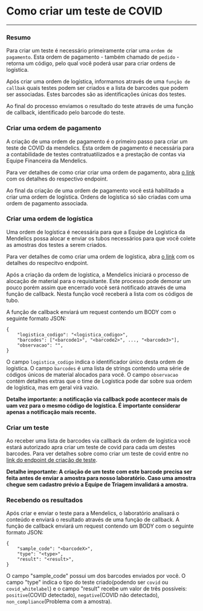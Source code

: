 # Como criar um teste de COVID
---

### Resumo

Para criar um teste é necessário primeiramente criar uma `ordem de pagamento`. Esta ordem de pagamento - também chamado de `pedido` - retorna um código, pelo qual você poderá usar para criar ordens de logística.

Após criar uma ordem de logística, informamos através de uma `função de callbak` quais testes podem ser criados e a lista de barcodes que podem ser associadas. Estes barcodes são as identificações únicas dos testes.

Ao final do processo enviamos o resultado do teste através de uma função de callback, identificado pelo barcode do teste.

### Criar uma ordem de pagamento

A criação de uma ordem de pagamento é o primeiro passo para criar um teste de COVID da mendelics. Esta ordem de pagamento é necessária para a contabilidade de testes contratuatilizados e a prestação de contas via Equipe Financeira da Mendelics.

Para ver detalhes de como criar criar uma ordem de pagamento, abra [o link](https://endpointsportal.api-mendelics-dev.cloud.goog/docs/api-dev-1zjrwr95p92zz.apigateway.api-mendelics-dev.cloud.goog/0/routes/erp/payments/insert/post) com os detalhes do respectivo endpoint. 

Ao final da criação de uma ordem de pagamento você está habilitado a criar uma ordem de logística. Ordens de logística só são criadas com uma ordem de pagamento associada.

### Criar uma ordem de logística

Uma ordem de logística é necessária para que a Equipe de Logística da Mendelics possa alocar e enviar os tubos necessários para que você colete as amostras dos testes a serem criados.

Para ver detalhes de como criar uma ordem de logística, abra [o link](https://endpointsportal.api-mendelics-dev.cloud.goog/docs/api-dev-1zjrwr95p92zz.apigateway.api-mendelics-dev.cloud.goog/0/routes/logistica/order/request_from_covid_payment/post) com os detalhes do respecitvo endpoint.

Após a criação da ordem de logística, a Mendelics iniciará o processo de alocação de material para o requisitante. Este processo pode demorar um pouco porém assim que encerrado você será notificado através de uma função de callback. Nesta função você receberá a lista com os códigos de tubo.

A função de callback enviará um request contendo um BODY com o seguinte formato JSON:

```
{
    "logistica_codigo": "<logistica_codigo>",
    "barcodes": ["<barcode1>", "<barcode2>", ..., "<barcode3>"],
    "observacao": "",
}
```

O campo `logistica_codigo` indica o identificador único desta ordem de logística. O campo `barcodes` é uma lista de strings contendo uma série de códigos únicos de material alocados para você. O campo `observacao` contém detalhes extras que o time de Logística pode dar sobre sua ordem de logística, mas em geral virá vazio.

**Detalhe importante: a notificação via callback pode acontecer mais de uam vez para o mesmo código de logística. É importante considerar apenas a notificação mais recente.**

### Criar um teste

Ao receber uma lista de barcodes via callback da ordem de logística você estará autorizado apra criar um teste de covid para cada um destes barcodes. Para ver detalhes sobre como criar um teste de covid entre no [link do endpoint de criação de teste](https://endpointsportal.api-mendelics-dev.cloud.goog/docs/api-dev-1zjrwr95p92zz.apigateway.api-mendelics-dev.cloud.goog/0/routes/diagnostics/tests/create/post).

**Detalhe importante: A criação de um teste com este barcode precisa ser feita antes de enviar a amostra para nosso laboratório. Caso uma amostra chegue sem cadastro prévio a Equipe de Triagem invalidará a amostra.**


### Recebendo os resultados


Após criar e enviar o teste para a Mendelics, o laboratório analisará o conteúdo e enviará o resultado através de uma função de callback. A função de callback enviará um request contendo um BODY com o seguinte formato JSON:

```
{
    "sample_code": "<barcodeX>",
    "type": "<type>",
    "result": "<result>",
}
```

O campo "sample_code" possui um dos barcodes enviados por você. O campo "type" indica o tipo do teste criado(podendo ser `covid` ou `covid_whitelabel`) e o campo "result" recebe um valor de três possíveis: `positive`(COVID detectado), `negative`(COVID não detectado), `non_compliance`(Problema com a amostra).
